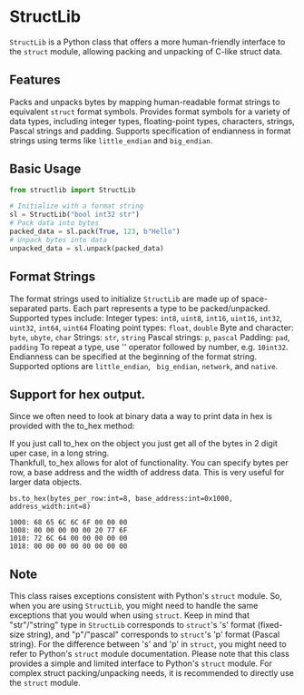 # StructLib

`StructLib` is a Python class that offers a more human-friendly interface to the `struct` module,
allowing packing and unpacking of C-like struct data.

## Features

Packs and unpacks bytes by mapping human-readable format strings to equivalent `struct` format symbols.
Provides format symbols for a variety of data types, including integer types, floating-point types,
characters, strings, Pascal strings and padding.
Supports specification of endianness in format strings using terms like `little_endian` and `big_endian`.

## Basic Usage

```python 
from structlib import StructLib

# Initialize with a format string
sl = StructLib("bool int32 str")
# Pack data into bytes
packed_data = sl.pack(True, 123, b"Hello")
# Unpack bytes into data
unpacked_data = sl.unpack(packed_data) 
```

## Format Strings

The format strings used to initialize `StructLib` are made up of space-separated parts.
Each part represents a type to be packed/unpacked.
Supported types include:
Integer types: `int8`, `uint8`, `int16`, `uint16`, `int32`, `uint32`, `int64`, `uint64`
Floating point types: `float`, `double`
Byte and character: `byte`, `ubyte`, `char`
Strings: `str`, `string`
Pascal strings: `p`, `pascal`
Padding: `pad`, `padding`
To repeat a type, use '' operator followed by number, e.g. `10int32`.
Endianness can be specified at the beginning of the format string. Supported options are `little_endian`, `
big_endian`, `network`, and `native`.

## Support for hex output.

Since we often need to look at binary data a way to print data in hex is provided with the to_hex method:

If you just call to_hex on the object you just get all of the bytes in 2 digit uper case, in a long string.  
Thankfull, to_hex allows for alot of functionality. You can specify bytes per row, a base address and the 
width of address data.  This is very useful for larger data objects.
```
bs.to_hex(bytes_per_row:int=8, base_address:int=0x1000, address_width:int=8)
```

```text
1000: 68 65 6C 6C 6F 00 00 00
1008: 00 00 00 00 00 20 77 6F
1010: 72 6C 64 00 00 00 00 00
1018: 00 00 00 00 00 00 00 00
```

## Note

This class raises exceptions consistent with Python's `struct` module. So, when you are using `StructLib`,
you might need to handle the same exceptions that you would when using `struct`.
Keep in mind that "str"/"string" type in `StructLib` corresponds to `struct`'s 's' format
(fixed-size string), and "p"/"pascal" corresponds to `struct`'s 'p' format (Pascal string). For the
difference between 's' and 'p' in `struct`, you might need to refer to Python's `struct` module documentation.
Please note that this class provides a simple and limited interface to Python's `struct` module. For complex
struct packing/unpacking needs, it is recommended to directly use the `struct` module.